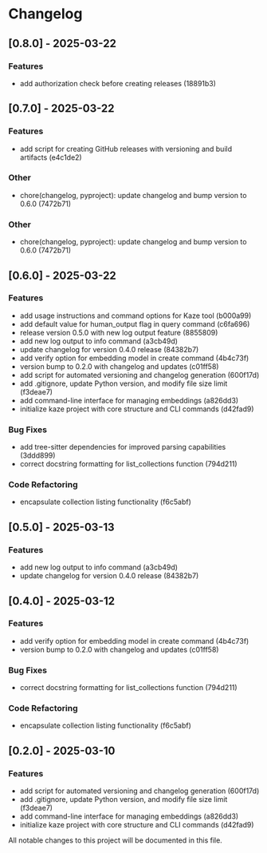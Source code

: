 # Changelog

## [0.8.0] - 2025-03-22

### Features

- add authorization check before creating releases (18891b3)

## [0.7.0] - 2025-03-22

### Features

- add script for creating GitHub releases with versioning and build artifacts (e4c1de2)

### Other

- chore(changelog, pyproject): update changelog and bump version to 0.6.0 (7472b71)

### Other

- chore(changelog, pyproject): update changelog and bump version to 0.6.0 (7472b71)

## [0.6.0] - 2025-03-22

### Features

- add usage instructions and command options for Kaze tool (b000a99)
- add default value for human_output flag in query command (c6fa696)
- release version 0.5.0 with new log output feature (8855809)
- add new log output to info command (a3cb49d)
- update changelog for version 0.4.0 release (84382b7)
- add verify option for embedding model in create command (4b4c73f)
- version bump to 0.2.0 with changelog and updates (c01ff58)
- add script for automated versioning and changelog generation (600f17d)
- add .gitignore, update Python version, and modify file size limit (f3deae7)
- add command-line interface for managing embeddings (a826dd3)
- initialize kaze project with core structure and CLI commands (d42fad9)

### Bug Fixes

- add tree-sitter dependencies for improved parsing capabilities (3ddd899)
- correct docstring formatting for list_collections function (794d211)

### Code Refactoring

- encapsulate collection listing functionality (f6c5abf)

## [0.5.0] - 2025-03-13

### Features

- add new log output to info command (a3cb49d)
- update changelog for version 0.4.0 release (84382b7)

## [0.4.0] - 2025-03-12

### Features

- add verify option for embedding model in create command (4b4c73f)
- version bump to 0.2.0 with changelog and updates (c01ff58)

### Bug Fixes

- correct docstring formatting for list_collections function (794d211)

### Code Refactoring

- encapsulate collection listing functionality (f6c5abf)

## [0.2.0] - 2025-03-10

### Features

- add script for automated versioning and changelog generation (600f17d)
- add .gitignore, update Python version, and modify file size limit (f3deae7)
- add command-line interface for managing embeddings (a826dd3)
- initialize kaze project with core structure and CLI commands (d42fad9)

All notable changes to this project will be documented in this file.

